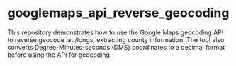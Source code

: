 # googlemaps_api_reverse_geocoding
This repository demonstrates how to use the Google Maps geocoding API to reverse geocode lat./longs, extracting county information. The tool also converts Degree-Minutes-seconds (DMS) coordinates to a decimal format before using the API for geocoding.
